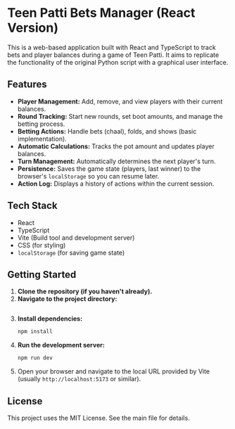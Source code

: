 # Teen Patti Bets Manager (React Version)

This is a web-based application built with React and TypeScript to track bets and player balances during a game of Teen Patti. It aims to replicate the functionality of the original Python script with a graphical user interface.

## Features

*   **Player Management:** Add, remove, and view players with their current balances.
*   **Round Tracking:** Start new rounds, set boot amounts, and manage the betting process.
*   **Betting Actions:** Handle bets (chaal), folds, and shows (basic implementation).
*   **Automatic Calculations:** Tracks the pot amount and updates player balances.
*   **Turn Management:** Automatically determines the next player's turn.
*   **Persistence:** Saves the game state (players, last winner) to the browser's `localStorage` so you can resume later.
*   **Action Log:** Displays a history of actions within the current session.

## Tech Stack

*   React
*   TypeScript
*   Vite (Build tool and development server)
*   CSS (for styling)
*   `localStorage` (for saving game state)

## Getting Started

1.  **Clone the repository (if you haven't already).**
2.  **Navigate to the project directory:**
    ```bash
    ```
3.  **Install dependencies:**
    ```bash
    npm install
    ```
4.  **Run the development server:**
    ```bash
    npm run dev
    ```
5.  Open your browser and navigate to the local URL provided by Vite (usually `http://localhost:5173` or similar).

## License

This project uses the MIT License. See the main  file for details.
